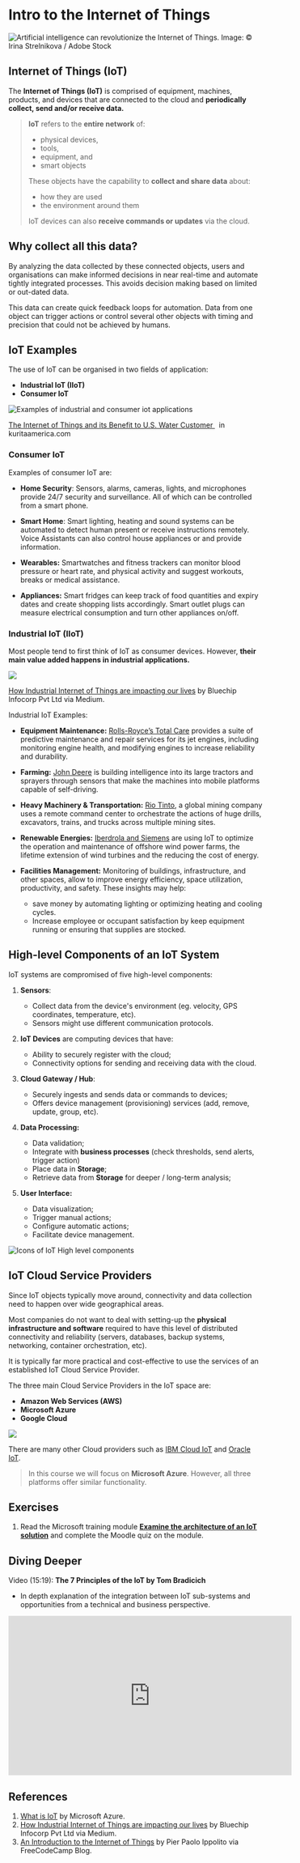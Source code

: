 # Intro to the Internet of Things

![Artificial intelligence can revolutionize the Internet of Things.](https://d3i2s57s2jetfw.cloudfront.net/wp-content/uploads/2022/01/98273dcb77c1fbf47f9cfe09a939fc4f-1200x0-c-default.jpeg)
Image: © Irina Strelnikova / Adobe Stock

## Internet of Things (IoT)

The **Internet of Things (IoT)** is comprised of equipment, machines, products, and devices that are connected to the cloud and **periodically collect, send and/or receive data.**

> **IoT** refers to the **entire network** of:
> 
> - physical devices,
> - tools,
> - equipment, and
> - smart objects
> 
> These objects have the capability to **collect and share data** about:
> 
> - how they are used
> - the environment around them
>
> IoT devices can also **receive commands or updates** via the cloud.


## Why collect all this data?

By analyzing the data collected by these connected objects, users and organisations can make informed decisions in near real-time and automate tightly integrated processes. This avoids decision making based on limited or out-dated data. 

This data can create quick feedback loops for automation. Data from one object can trigger actions or control several other objects with timing and precision that could not be achieved by humans.  

## IoT Examples

The use of IoT can be organised in two fields of application:

- **Industrial IoT (IIoT)**
- **Consumer IoT**

![Examples of industrial and consumer iot applications](assets/iot-intro-industrial-vs-consumer.png)
<p class=img-info>
<a href="https://www.kuritaamerica.com/the-splash/the-internet-of-things-and-its-benefit-to-us-water-customers"> The Internet of Things and its Benefit to U.S. Water Customer </a> &nbsp; in kuritaamerica.com</p>

### Consumer IoT

Examples of consumer IoT are:

- **Home Security**: Sensors, alarms, cameras, lights, and microphones provide 24/7 security and surveillance. All of which can be controlled from a smart phone.

- **Smart Home**: Smart lighting, heating and sound systems can be automated to detect human present or receive instructions remotely. Voice Assistants can also control house appliances or and provide information.

- **Wearables:** Smartwatches and fitness trackers can monitor blood pressure or heart rate, and physical activity and suggest workouts, breaks or medical assistance.

- **Appliances:** Smart fridges can keep track of food quantities and expiry dates and create shopping lists accordingly. Smart outlet plugs can measure electrical consumption and turn other appliances on/off.


### Industrial IoT (IIoT)

Most people tend to first think of IoT as consumer devices. However, **their main value added happens in industrial applications.** 

![](https://miro.medium.com/max/1400/1*VKScdttTvAJZ7n663OwGPw.jpeg)

<p class=img-info>
<a href="https://medium.com/@jaydev_21091/how-industrial-internet-of-things-are-impacting-our-lives-8af4163530ce">How Industrial Internet of Things are impacting our lives</a> by Bluechip Infocorp Pvt Ltd via Medium.
</p>

Industrial IoT Examples:

- **Equipment Maintenance:** [Rolls-Royce’s Total Care](https://www.rolls-royce.com/media/press-releases/2016/11-07-2016-rr-takes-totalcare-digital-with-microsoft-and-singapore-airlines.aspx) provides a suite of predictive maintenance and repair services for its jet engines, including monitoring engine health, and modifying engines to increase reliability and durability.

- **Farming:** [John Deere](https://www.iotforall.com/ces-2021-john-deere) is building intelligence into its large tractors and sprayers through sensors that make the machines into mobile platforms capable of self-driving.

- **Heavy Machinery & Transportation:** [Rio Tinto](https://www.iotforall.com/iot-is-reshaping-heavy-industry), a global mining company uses a remote command center to orchestrate the actions of huge drills, excavators, trains, and trucks across multiple mining sites.

- **Renewable Energies:** [Iberdrola and Siemens](https://www.nsenergybusiness.com/features/iot-wind-power/) are using IoT to optimize the operation and maintenance of offshore wind power farms, the lifetime extension of wind turbines and the reducing the cost of energy.

- **Facilities Management:** Monitoring of buildings, infrastructure, and other spaces, allow to improve energy efficiency, space utilization, productivity, and safety. These insights may help:
	- save money by automating lighting or optimizing heating and cooling cycles.
	- Increase employee or occupant satisfaction by keep equipment running or ensuring that supplies are stocked.


## High-level Components of an IoT System

IoT systems are compromised of five high-level components:

1.  **Sensors**:
	- Collect data from the device's environment (eg. velocity, GPS coordinates, temperature, etc).
	- Sensors might use different communication protocols.

2. **IoT Devices** are computing devices that have:
	- Ability to securely register with the cloud;
	- Connectivity options for sending and receiving data with the cloud.

3. **Cloud Gateway / Hub**:
	- Securely ingests and sends data or commands to devices;
	- Offers device management (provisioning) services (add, remove, update, group, etc).

4. **Data Processing:** 
	- Data validation;
	- Integrate with **business processes** (check thresholds, send alerts, trigger action)
	- Place data in **Storage**;
	- Retrieve data from **Storage** for deeper / long-term analysis;

5.  **User Interface:**
	- Data visualization;
	- Trigger manual actions;
	- Configure automatic actions;
	- Facilitate device management.


![Icons of IoT High level components](../assets/iot-high-components.png)


## IoT Cloud Service Providers

Since IoT objects typically move around, connectivity and data collection need to happen over wide geographical areas.

Most companies do not want to deal with setting-up the **physical infrastructure and software** required to have this level of distributed connectivity and reliability (servers, databases, backup systems, networking, container orchestration, etc).

It is typically far more practical and cost-effective to use the services of an established IoT Cloud Service Provider.

The three main Cloud Service Providers in the IoT space are: 

- **Amazon Web Services (AWS)**
- **Microsoft Azure**
- **Google Cloud**

![](assets/iot-intro-cloud-service-providers.png)

There are many other Cloud providers such as [IBM Cloud IoT](https://www.ibm.com/cloud/internet-of-things) and [Oracle IoT](https://www.oracle.com/internet-of-things/).

> In this course we will focus on **Microsoft Azure**.
> However, all three platforms offer similar functionality.


## Exercises

1. Read the Microsoft training module [**Examine the architecture of an IoT solution**](https://learn.microsoft.com/en-us/training/modules/introduction-iot-solution-architecture/)  and complete the Moodle quiz on the module.


## Diving Deeper

Video (15:19): **The 7 Principles of the IoT by Tom Bradicich**

- In depth explanation of the integration between IoT sub-systems and opportunities from a technical and business perspective.

<iframe width="560" height="315" src="https://www.youtube.com/embed/u3IaXvjDiOE" title="YouTube video player" frameborder="0" allow="accelerometer; autoplay; clipboard-write; encrypted-media; gyroscope; picture-in-picture; web-share" allowfullscreen></iframe>


## References
1. [What is IoT](https://azure.microsoft.com/en-us/overview/internet-of-things-iot/what-is-the-internet-of-things/) by Microsoft Azure.
2. [How Industrial Internet of Things are impacting our lives](https://medium.com/@jaydev_21091/how-industrial-internet-of-things-are-impacting-our-lives-8af4163530ce) by Bluechip Infocorp Pvt Ltd via Medium.
3. [An Introduction to the Internet of Things](https://www.freecodecamp.org/news/introduction-to-iot-internet-of-things/) by Pier Paolo Ippolito via FreeCodeCamp Blog.
